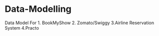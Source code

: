 # Data-Modelling
Data Model For 1. BookMyShow  2. Zomato/Swiggy 3.Airline Reservation System 4.Practo
